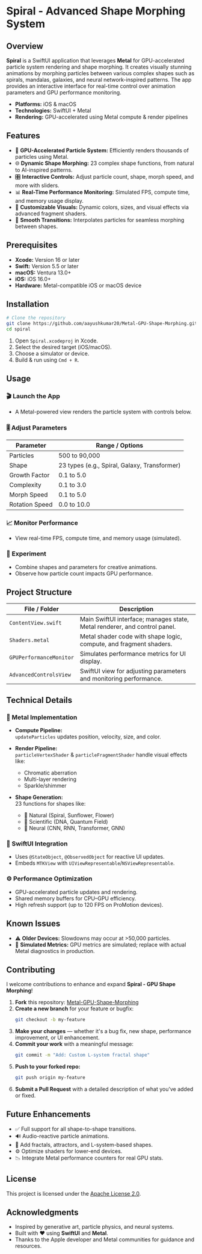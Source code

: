 # Spiral - Advanced Shape Morphing System

## Overview
**Spiral** is a SwiftUI application that leverages **Metal** for GPU-accelerated particle system rendering and shape morphing. It creates visually stunning animations by morphing particles between various complex shapes such as spirals, mandalas, galaxies, and neural network-inspired patterns. The app provides an interactive interface for real-time control over animation parameters and GPU performance monitoring.

- **Platforms:** iOS & macOS  
- **Technologies:** SwiftUI + Metal  
- **Rendering:** GPU-accelerated using Metal compute & render pipelines

## Features

- 🚀 **GPU-Accelerated Particle System:** Efficiently renders thousands of particles using Metal.
- 🌐 **Dynamic Shape Morphing:** 23 complex shape functions, from natural to AI-inspired patterns.
- 🎛 **Interactive Controls:** Adjust particle count, shape, morph speed, and more with sliders.
- 📊 **Real-Time Performance Monitoring:** Simulated FPS, compute time, and memory usage display.
- 🎨 **Customizable Visuals:** Dynamic colors, sizes, and visual effects via advanced fragment shaders.
- 🔄 **Smooth Transitions:** Interpolates particles for seamless morphing between shapes.

## Prerequisites

- **Xcode:** Version 16 or later  
- **Swift:** Version 5.5 or later  
- **macOS:** Ventura 13.0+  
- **iOS:** iOS 16.0+  
- **Hardware:** Metal-compatible iOS or macOS device

## Installation

```bash
# Clone the repository
git clone https://github.com/aayushkumar20/Metal-GPU-Shape-Morphing.git
cd spiral
```

1. Open `Spiral.xcodeproj` in Xcode.
2. Select the desired target (iOS/macOS).
3. Choose a simulator or device.
4. Build & run using `Cmd + R`.

## Usage

### 🎬 Launch the App
- A Metal-powered view renders the particle system with controls below.

### 🎚 Adjust Parameters
| Parameter        | Range / Options                            |
|------------------|--------------------------------------------|
| Particles        | 500 to 90,000                              |
| Shape            | 23 types (e.g., Spiral, Galaxy, Transformer) |
| Growth Factor    | 0.1 to 5.0                                 |
| Complexity       | 0.1 to 3.0                                 |
| Morph Speed      | 0.1 to 5.0                                 |
| Rotation Speed   | 0.0 to 10.0                                |

### 📈 Monitor Performance
- View real-time FPS, compute time, and memory usage (simulated).

### 🧪 Experiment
- Combine shapes and parameters for creative animations.
- Observe how particle count impacts GPU performance.

## Project Structure

| File / Folder           | Description                                                                 |
|-------------------------|-----------------------------------------------------------------------------|
| `ContentView.swift`     | Main SwiftUI interface; manages state, Metal renderer, and control panel.  |
| `Shaders.metal`         | Metal shader code with shape logic, compute, and fragment shaders.         |
| `GPUPerformanceMonitor` | Simulates performance metrics for UI display.                             |
| `AdvancedControlsView`  | SwiftUI view for adjusting parameters and monitoring performance.          |

## Technical Details

### 🔧 Metal Implementation

- **Compute Pipeline:**  
  `updateParticles` updates position, velocity, size, and color.

- **Render Pipeline:**  
  `particleVertexShader` & `particleFragmentShader` handle visual effects like:
  - Chromatic aberration  
  - Multi-layer rendering  
  - Sparkle/shimmer

- **Shape Generation:**  
  23 functions for shapes like:
  - 🌻 Natural (Spiral, Sunflower, Flower)  
  - 🔬 Scientific (DNA, Quantum Field)  
  - 🧠 Neural (CNN, RNN, Transformer, GNN)

### 🧩 SwiftUI Integration

- Uses `@StateObject`, `@ObservedObject` for reactive UI updates.
- Embeds `MTKView` with `UIViewRepresentable`/`NSViewRepresentable`.

### ⚙️ Performance Optimization

- GPU-accelerated particle updates and rendering.
- Shared memory buffers for CPU–GPU efficiency.
- High refresh support (up to 120 FPS on ProMotion devices).

## Known Issues

- ⚠️ **Older Devices:** Slowdowns may occur at >50,000 particles.
- 🧪 **Simulated Metrics:** GPU metrics are simulated; replace with actual Metal diagnostics in production.

## Contributing

I welcome contributions to enhance and expand **Spiral - GPU Shape Morphing**!

1. **Fork** this repository: [Metal-GPU-Shape-Morphing](https://github.com/aayushkumar20/Metal-GPU-Shape-Morphing.git)
2. **Create a new branch** for your feature or bugfix:  
   ```bash
   git checkout -b my-feature
   ```
3. **Make your changes** — whether it's a bug fix, new shape, performance improvement, or UI enhancement.
4. **Commit your work** with a meaningful message:  
   ```bash
   git commit -m "Add: Custom L-system fractal shape"
   ```
5. **Push to your forked repo:**  
   ```bash
   git push origin my-feature
   ```
6. **Submit a Pull Request** with a detailed description of what you’ve added or fixed.

## Future Enhancements

- ✅ Full support for all shape-to-shape transitions.
- 🔊 Audio-reactive particle animations.
- 🧠 Add fractals, attractors, and L-system-based shapes.
- ⚙️ Optimize shaders for lower-end devices.
- 📉 Integrate Metal performance counters for real GPU stats.

## License

This project is licensed under the [Apache License 2.0](LICENSE).

## Acknowledgments

- Inspired by generative art, particle physics, and neural systems.
- Built with ❤️ using **SwiftUI** and **Metal**.
- Thanks to the Apple developer and Metal communities for guidance and resources.
